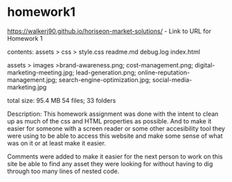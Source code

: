 # homework1

https://walkerj90.github.io/horiseon-market-solutions/ - Link to URL for Homework 1

contents:
assets > css > style.css
readme.md
debug.log
index.html

assets > images >brand-awareness.png; cost-management.png; digital-marketing-meeting.jpg; lead-generation.png; online-reputation-management.jpg; 
			search-engine-optimization.jpg; social-media-marketing.jpg

total size: 95.4 MB 54 files; 33 folders

Description:
This homework assignment was done with the intent to clean up as much of the css and HTML properties as possible. And to make it easier for someone with a screen reader or some other accesibility tool they were using to be able to access this website and make some sense of what was on it or at least make it easier.

Comments were added to make it easier for the next person to work on this site be able to find any asset they were looking for without having to dig through too many lines of nested code.